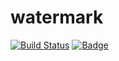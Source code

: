 # watermark



[![Build Status](https://travis-ci.org/cn100800/watermark.svg?branch=master)](https://travis-ci.org/cn100800/watermark)  [![Badge](https://img.shields.io/badge/link-996.icu-red.svg)](https://996.icu/#/zh_CN)

